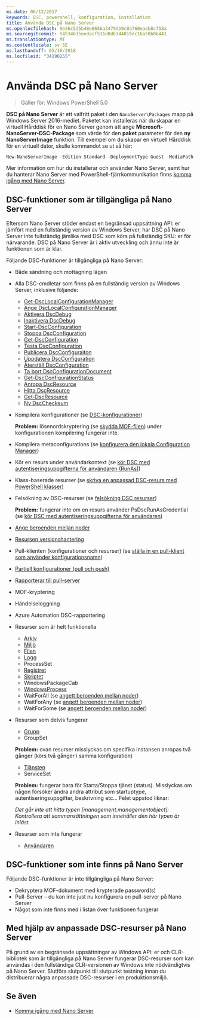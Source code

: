 ```yaml
---
ms.date: 06/12/2017
keywords: DSC, powershell, konfiguration, installation
title: Använda DSC på Nano Server
ms.openlocfilehash: 9e26c525b48e8656a3479db9c0a760eaeb8cf58a
ms.sourcegitcommit: 54534635eedacf531d8d6344019dc16a50b8b441
ms.translationtype: MT
ms.contentlocale: sv-SE
ms.lasthandoff: 05/16/2018
ms.locfileid: "34190255"
---
```

# <a name="using-dsc-on-nano-server"></a>Använda DSC på Nano Server

> Gäller för: Windows PowerShell 5.0

**DSC på Nano Server** är ett valfritt paket i den `NanoServer\Packages` mapp på Windows Server 2016-mediet. Paketet kan installeras när du skapar en virtuell Hårddisk för en Nano Server genom att ange **Microsoft-NanoServer-DSC-Package** som värde för den **paket** parameter för den **ny NanoServerImage**  funktion. Till exempel om du skapar en virtuell Hårddisk för en virtuell dator, skulle kommandot se ut så här:

```powershell
New-NanoServerImage -Edition Standard -DeploymentType Guest -MediaPath f:\ -BasePath .\Base -TargetPath .\Nano1\Nano.vhd -ComputerName Nano1 -Packages Microsoft-NanoServer-DSC-Package
```

Mer information om hur du installerar och använder Nano Server, samt hur du hanterar Nano Server med PowerShell-fjärrkommunikation finns [komma igång med Nano Server](https://technet.microsoft.com/library/mt126167.aspx).


## <a name="dsc-features-available-on-nano-server"></a>DSC-funktioner som är tillgängliga på Nano Server

 Eftersom Nano Server stöder endast en begränsad uppsättning API: er jämfört med en fullständig version av Windows Server, har DSC på Nano Server inte fullständig jämlika med DSC som körs på fullständig SKU: er för närvarande. DSC på Nano Server är i aktiv utveckling och ännu inte är funktionen som är klar.

 Följande DSC-funktioner är tillgängliga på Nano Server:


* Både sändning och mottagning lägen

* Alla DSC-cmdletar som finns på en fullständig version av Windows Server, inklusive följande:
  * [Get-DscLocalConfigurationManager](https://technet.microsoft.com/library/dn407378.aspx)
  * [Ange DscLocalConfigurationManager](https://technet.microsoft.com/library/dn521621.aspx)
  * [Aktivera DscDebug](https://technet.microsoft.com/en-us/library/mt517870.aspx)
  * [Inaktivera DscDebug](https://technet.microsoft.com/en-us/library/mt517872.aspx)
  * [Start-DscConfiguration](https://technet.microsoft.com/en-us/library/dn521623.aspx)
  * [Stoppa DscConfiguration](https://technet.microsoft.com/en-us/library/mt143542.aspx)
  * [Get-DscConfiguration](https://technet.microsoft.com/en-us/library/dn407379.aspx)
  * [Testa DscConfiguration](https://technet.microsoft.com/en-us/library/dn407382.aspx)
  * [Publicera DscConfiguraiton](https://technet.microsoft.com/en-us/library/mt517875.aspx)
  * [Uppdatera DscConfiguration](https://technet.microsoft.com/en-us/library/mt143541.aspx)
  * [Återställ DscConfiguration](https://technet.microsoft.com/en-us/library/dn407383.aspx)
  * [Ta bort DscConfigurationDocument](https://technet.microsoft.com/en-us/library/mt143544.aspx)
  * [Get-DscConfigurationStatus](https://technet.microsoft.com/en-us/library/mt517868.aspx)
  * [Anropa DscResource](https://technet.microsoft.com/en-us/library/mt517869.aspx)
  * [Hitta DscResource](https://technet.microsoft.com/en-us/library/mt517874.aspx)
  * [Get-DscResource](https://technet.microsoft.com/en-us/library/dn521625.aspx)
  * [Ny DscChecksum](https://technet.microsoft.com/en-us/library/dn521622.aspx)

* Kompilera konfigurationer (se [DSC-konfigurationer](configurations.md))

  **Problem:** lösenordskryptering (se [skydda MOF-filen](securemof.md)) under konfigurationen kompilering fungerar inte.

* Kompilera metaconfigurations (se [konfigurera den lokala Configuration Manager](metaConfig.md))

* Kör en resurs under användarkontext (se [kör DSC med autentiseringsuppgifterna för användaren (RunAs)](runAsUser.md))

* Klass-baserade resurser (se [skriva en anpassad DSC-resurs med PowerShell klasser](authoringResourceClass.md))

* Felsökning av DSC-resurser (se [felsökning DSC resurser](debugresource.md))

  **Problem:** fungerar inte om en resurs använder PsDscRunAsCredential (se [kör DSC med autentiseringsuppgifterna för användaren](runAsUser.md))

* [Ange beroenden mellan noder](crossNodeDependencies.md)

* [Resursen versionshantering](sxsResource.md)

* Pull-klienten (konfigurationer och resurser) (se [ställa in en pull-klient som använder konfigurationsnamn](pullClientConfigNames.md))

* [Partiell konfigurationer (pull och push)](partialConfigs.md)

* [Rapporterar till pull-server](reportServer.md)

* MOF-kryptering

* Händelseloggning

* Azure Automation DSC-rapportering

* Resurser som är helt funktionella
  * [Arkiv](archiveResource.md)
  * [Miljö](environmentResource.md)
  * [Filen](fileResource.md)
  * [Logg](logResource.md)
  * ProcessSet
  * [Registret](registryResource.md)
  * [Skriptet](scriptResource.md)
  * WindowsPackageCab
  * [WindowsProcess](windowsProcessResource.md)
  * WaitForAll (se [angett beroenden mellan noder](crossNodeDependencies.md))
  * WaitForAny (se [angett beroenden mellan noder](crossNodeDependencies.md))
  * WaitForSome (se [angett beroenden mellan noder](crossNodeDependencies.md))

* Resurser som delvis fungerar
  * [Grupp](groupResource.md)
  * GroupSet

  **Problem:** ovan resurser misslyckas om specifika instansen anropas två gånger (körs två gånger i samma konfiguration)

  * [Tjänsten](serviceResource.md)
  * ServiceSet

  **Problem:** fungerar bara för Starta/Stoppa tjänst (status). Misslyckas om någon försöker ändra andra attribut som startuptype, autentiseringsuppgifter, beskrivning etc... Felet uppstod liknar:

  *Det går inte att hitta typen [management.managementobject]: Kontrollera att sammansättningen som innehåller den här typen är inläst.*

* Resurser som inte fungerar
  * [Användaren](userResource.md)


## <a name="dsc-features-not-available-on-nano-server"></a>DSC-funktioner som inte finns på Nano Server

Följande DSC-funktioner är inte tillgängliga på Nano Server:

* Dekryptera MOF-dokument med krypterade password(s)
* Pull-Server – du kan inte just nu konfigurera en pull-server på Nano Server
* Något som inte finns med i listan över funktionen fungerar

## <a name="using-custom-dsc-resources-on-nano-server"></a>Med hjälp av anpassade DSC-resurser på Nano Server

På grund av en begränsade uppsättningar av Windows API: er och CLR-bibliotek som är tillgängliga på Nano Server fungerar DSC-resurser som kan användas i den fullständiga CLR-versionen av Windows inte nödvändigtvis på Nano Server.
Slutföra slutpunkt till slutpunkt testning innan du distribuerar några anpassade DSC-resurser i en produktionsmiljö.

## <a name="see-also"></a>Se även
- [Komma igång med Nano Server](https://technet.microsoft.com/library/mt126167.aspx)